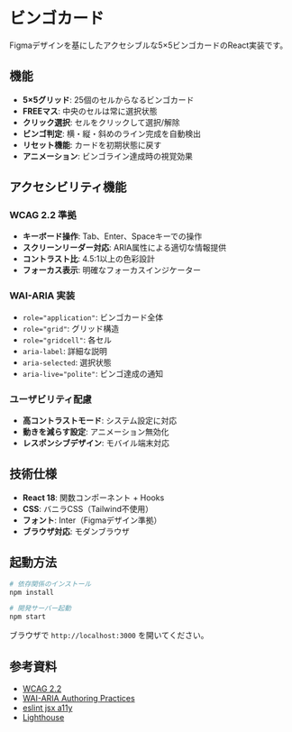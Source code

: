 # ビンゴカード

Figmaデザインを基にしたアクセシブルな5×5ビンゴカードのReact実装です。

## 機能

- **5×5グリッド**: 25個のセルからなるビンゴカード
- **FREEマス**: 中央のセルは常に選択状態
- **クリック選択**: セルをクリックして選択/解除
- **ビンゴ判定**: 横・縦・斜めのライン完成を自動検出
- **リセット機能**: カードを初期状態に戻す
- **アニメーション**: ビンゴライン達成時の視覚効果

## アクセシビリティ機能

### WCAG 2.2 準拠
- **キーボード操作**: Tab、Enter、Spaceキーでの操作
- **スクリーンリーダー対応**: ARIA属性による適切な情報提供
- **コントラスト比**: 4.5:1以上の色彩設計
- **フォーカス表示**: 明確なフォーカスインジケーター

### WAI-ARIA 実装
- `role="application"`: ビンゴカード全体
- `role="grid"`: グリッド構造
- `role="gridcell"`: 各セル
- `aria-label`: 詳細な説明
- `aria-selected`: 選択状態
- `aria-live="polite"`: ビンゴ達成の通知

### ユーザビリティ配慮
- **高コントラストモード**: システム設定に対応
- **動きを減らす設定**: アニメーション無効化
- **レスポンシブデザイン**: モバイル端末対応

## 技術仕様

- **React 18**: 関数コンポーネント + Hooks
- **CSS**: バニラCSS（Tailwind不使用）
- **フォント**: Inter（Figmaデザイン準拠）
- **ブラウザ対応**: モダンブラウザ

## 起動方法

```bash
# 依存関係のインストール
npm install

# 開発サーバー起動
npm start
```

ブラウザで `http://localhost:3000` を開いてください。

## 参考資料

- [WCAG 2.2](https://waic.jp/translations/WCAG22/)
- [WAI-ARIA Authoring Practices](https://www.w3.org/WAI/ARIA/apg/)
- [eslint jsx a11y](https://www.npmjs.com/package/eslint-plugin-jsx-a11y)
- [Lighthouse](https://developer.chrome.com/docs/lighthouse/overview/) 